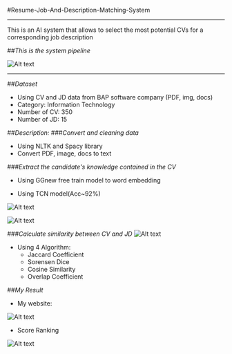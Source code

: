 #Resume-Job-And-Description-Matching-System

------------------------------------------
This is an AI system that allows to select the most potential CVs for a corresponding job description

##*This is the system pipeline*

![Alt text](https://github.com/ikkear99/Resume-Job-And-Description-Matching-System/blob/Master/web_app/Images/pipeline.png "a title")

---------------------------
##*Dataset*

- Using CV and JD data from BAP software company (PDF, img, docs)
- Category: Information Technology
- Number of CV: 350
- Number of JD: 15

##*Description:*
###*Convert and cleaning data*

- Using NLTK and Spacy library
- Convert PDF, image, docs to text

###*Extract the candidate's knowledge contained in the CV*
- Using GGnew free train model to word embedding 

- Using TCN model(Acc~92%)

![Alt text](https://github.com/ikkear99/Resume-Job-And-Description-Matching-System/blob/Master/web_app/Images/result1.png "Model Accuracy")


![Alt text](https://github.com/ikkear99/Resume-Job-And-Description-Matching-System/blob/Master/web_app/Images/result2.png "Model classification result")

###*Calculate similarity between CV and JD*
![Alt text](https://github.com/ikkear99/Resume-Job-And-Description-Matching-System/blob/Master/web_app/Images/Similarity_Measures.png "Similarity Measures")


- Using 4 Algorithm: 
  - Jaccard Coefficient 
  - Sorensen Dice 
  - Cosine Similarity
  - Overlap Coefficient

##*My Result*

- My website:

![Alt text](https://github.com/ikkear99/Resume-Job-And-Description-Matching-System/blob/Master/web_app/Images/result1.png "My website")

- Score Ranking

![Alt text](https://github.com/ikkear99/Resume-Job-And-Description-Matching-System/blob/Master/web_app/Images/result2.png "Table score ranking")
